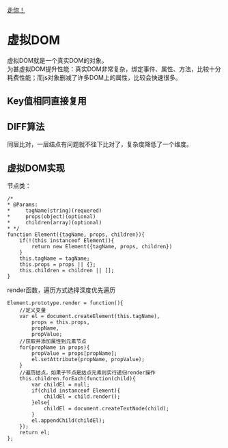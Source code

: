 [走你！](https://juejin.im/post/5c8e5e4951882545c109ae9c)  
# 虚拟DOM  
虚拟DOM就是一个真实DOM的对象。  
为甚虚拟DOM提升性能：真实DOM非常复杂，绑定事件、属性、方法，比较十分耗费性能；而js对象删减了许多DOM上的属性，比较会快速很多。  
## Key值相同直接复用
## DIFF算法  
同层比对，一层结点有问题就不往下比对了，复杂度降低了一个维度。  

## 虚拟DOM实现  
节点类：  
```      
/*
* @Params:
*     tagName(string)(requered)
*     props(object)(optional)
*     children(array)(optional)
* */
function Element({tagName, props, children}){
    if(!(this instanceof Element)){
        return new Element({tagName, props, children})
    }
    this.tagName = tagName;
    this.props = props || {};
    this.children = children || [];
}
```  
render函数，遍历方式选择深度优先遍历  
```  
Element.prototype.render = function(){
    //定义变量
    var el = document.createElement(this.tagName),
        props = this.props,
        propName,
        propValue;
    //获取并添加属性到元素节点
    for(propName in props){
        propValue = props[propName];
        el.setAttribute(propName, propValue);
    }
    //遍历结点，如果子节点是结点元素则实行递归render操作
    this.children.forEach(function(child){
        var childEl = null;
        if(child instanceof Element){
            childEl = child.render();
        }else{
            childEl = document.createTextNode(child);
        }
        el.appendChild(childEl);
    });
    return el;
};
```  
